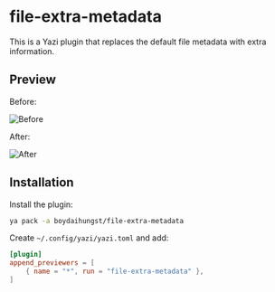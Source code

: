 # file-extra-metadata

This is a Yazi plugin that replaces the default file metadata with extra information.

## Preview

Before:

![Before](assets/2024-11-17-12-06-24.png)

After:

![After](assets/2024-11-17-12-02-13.png)

## Installation

Install the plugin:

```sh
ya pack -a boydaihungst/file-extra-metadata
```

Create `~/.config/yazi/yazi.toml` and add:

```toml
[plugin]
append_previewers = [
    { name = "*", run = "file-extra-metadata" },
]
```
